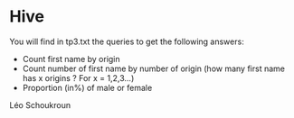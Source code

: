 # Hive

You will find in tp3.txt the queries to get the following answers:

- Count first name by origin
- Count number of first name by number of origin (how many first name has x origins ? For x = 1,2,3...)
- Proportion (in%) of male or female

Léo Schoukroun
